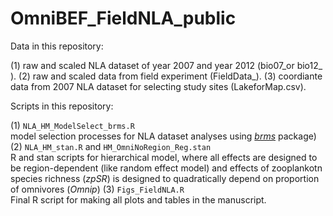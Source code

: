# OmniBEF_FieldNLA_public
Data in this repository:

(1) raw and scaled NLA dataset of year 2007 and year 2012 (bio07_or bio12_ ).
(2) raw and scaled data from field experiment (FieldData_).
(3) coordiante data from 2007 NLA dataset for selecting study sites (LakeforMap.csv). 

Scripts in this repository:

(1) `NLA_HM_ModelSelect_brms.R`  
  model selection processes for NLA dataset analyses using [*brms*](https://github.com/paul-buerkner/brms) package)
(2) `NLA_HM_stan.R` and `HM_OmniNoRegion_Reg.stan`  
  R and stan scripts for hierarchical model, where all effects are designed to be region-dependent (like random effect model) and effects of zooplankotn species richness (_zpSR_) is designed to quadratically depend on proportion of omnivores (_Omnip_)
(3) `Figs_FieldNLA.R`  
  Final R script for making all plots and tables in the manuscript. 
